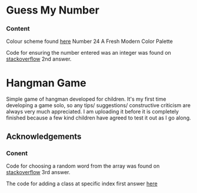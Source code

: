 # Guess My Number

### Content
Colour scheme found [here](https://hookagency.com/website-color-schemes/) Number 24 A Fresh Modern Color Palette

Code for ensuring the number entered was an integer was found on [stackoverflow](https://stackoverflow.com/questions/36698370/javascript-text-input-how-to-accept-only-positive-whole-numbers-only) 2nd answer.

# Hangman Game

Simple game of hangman developed for children. It's my first time developing a game solo, so any tips/ suggestions/ constructive criticism are always very much appreciated. I am uploading it before it is completely finished because a few kind children have agreed to test it out as I go along.  

## Acknowledgements
### Conent
Code for choosing a random word from the array was found on [stackoverflow](https://stackoverflow.com/questions/42211863/pick-a-random-item-from-a-javascript-array) 3rd answer.

The code for adding a class at specific index first answer [here](https://stackoverflow.com/questions/49314884/elementindex-addclass-does-not-work/49314942)